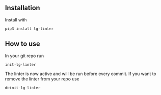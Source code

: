 ## Installation

Install with
```sh
pip3 install lg-linter
```

## How to use
In your git repo run
```sh
init-lg-linter
```

The linter is now active and will be run before every commit.
If you want to remove the linter from your repo use
```
deinit-lg-linter
```
